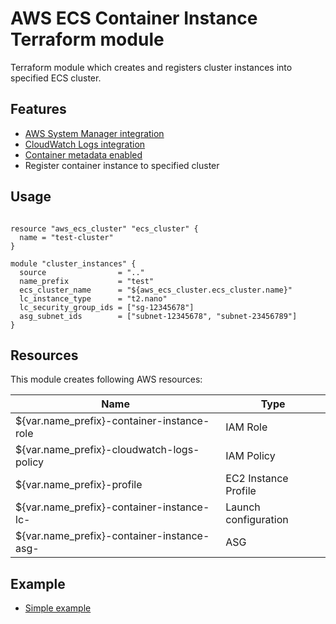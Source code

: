 AWS ECS Container Instance Terraform module
===========================================

Terraform module which creates and registers cluster instances into specified ECS cluster.

Features
--------
* [AWS System Manager integration](https://docs.aws.amazon.com/AmazonECS/latest/developerguide/ec2-run-command.html) 
* [CloudWatch Logs integration](https://docs.aws.amazon.com/AmazonECS/latest/developerguide/using_cloudwatch_logs.html)
* [Container metadata enabled](https://docs.aws.amazon.com/AmazonECS/latest/developerguide/container-metadata.html)
* Register container instance to specified cluster

Usage
-----

```hcl

resource "aws_ecs_cluster" "ecs_cluster" {
  name = "test-cluster"
}

module "cluster_instances" {
  source                = ".."
  name_prefix           = "test"
  ecs_cluster_name      = "${aws_ecs_cluster.ecs_cluster.name}"
  lc_instance_type      = "t2.nano"
  lc_security_group_ids = ["sg-12345678"]
  asg_subnet_ids        = ["subnet-12345678", "subnet-23456789"]
}
```

Resources
---------

This module creates following AWS resources:

| Name                                        | Type                 | 
|---------------------------------------------|----------------------|
|${var.name_prefix}-container-instance-role   | IAM Role             | 
|${var.name_prefix}-cloudwatch-logs-policy    | IAM Policy           | 
|${var.name_prefix}-profile                   | EC2 Instance Profile |
|${var.name_prefix}-container-instance-lc-    | Launch configuration |
|${var.name_prefix}-container-instance-asg-   | ASG                  |

Example
-------

* [Simple example](https://github.com/timotapanainen/terraform-aws-ecs-container-instance/tree/master/example)